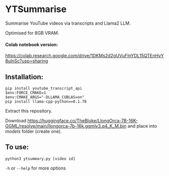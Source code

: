 # YTSummarise

Summarise YouTube videos via transcripts and Llama2 LLM.

Optimised for 8GB VRAM.

#### Colab notebook version: 

https://colab.research.google.com/drive/1DKMs2d2gUVuFInYDL15QTEnHvY8ulnSc?usp=sharing

## Installation:

```shell
pip install youtube_transcript_api
$env:FORCE_CMAKE=1
$env:CMAKE_ARGS="-DLLAMA_CUBLAS=on"
pip install llama-cpp-python==0.1.78
```
Extract this repository.

Download https://huggingface.co/TheBloke/LlongOrca-7B-16K-GGML/resolve/main/llongorca-7b-16k.ggmlv3.q4_K_M.bin and place into *models* folder (create one).

## To use:

```
python3 ytsummary.py [video id]
```

`-h` or `--help` for more options
